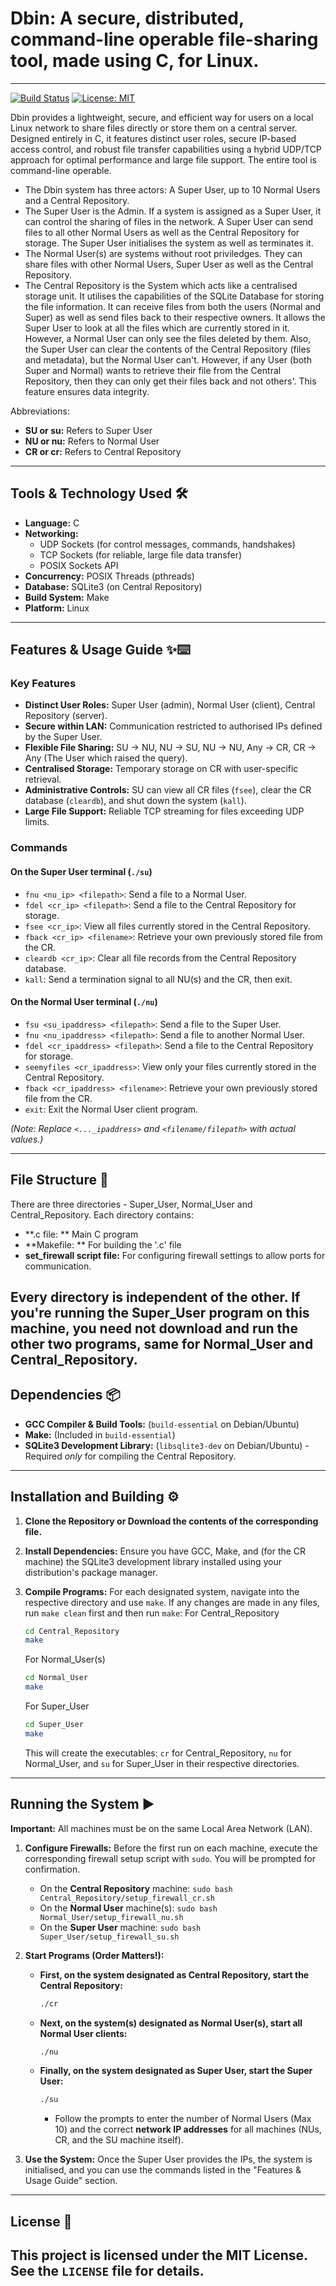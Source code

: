 # Dbin: A secure, distributed, command-line operable file-sharing tool, made using C, for Linux.
---

[![Build Status](https://img.shields.io/badge/build-passing-brightgreen)](https://github.com/<your_username>/<your_repo>) <!-- Replace with your actual build badge if you set one up -->
[![License: MIT](https://img.shields.io/badge/License-MIT-yellow.svg)](https://opensource.org/licenses/MIT)

Dbin provides a lightweight, secure, and efficient way for users on a local Linux network to share files directly or store them on a central server. Designed entirely in C, it features distinct user roles, secure IP-based access control, and robust file transfer capabilities using a hybrid UDP/TCP approach for optimal performance and large file support. The entire tool is command-line operable.

* The Dbin system has three actors: A Super User, up to 10 Normal Users and a Central Repository.
* The Super User is the Admin. If a system is assigned as a Super User, it can control the sharing of files in the network. A Super User can send files to all other Normal Users as well as the Central Repository for storage. The Super User initialises the system as well as terminates it.
* The Normal User(s) are systems without root priviledges. They can share files with other Normal Users, Super User as well as the Central Repository.
* The Central Repository is the System which acts like a centralised storage unit. It utilises the capabilities of the SQLite Database for storing the file information. It can receive files from both the users (Normal and Super) as well as send files back to their respective owners. It allows the Super User to look at all the files which are currently stored in it. However, a Normal User can only see the files deleted by them. Also, the Super User can clear the contents of the Central Repository (files and metadata), but the Normal User can't. However, if any User (both Super and Normal) wants to retrieve their file from the Central Repository, then they can only get their files back and not others'. This feature ensures data integrity.  

Abbreviations: 
* **SU or su:** Refers to Super User
* **NU or nu:** Refers to Normal User
* **CR or cr:** Refers to Central Repository

---

## Tools & Technology Used 🛠️

* **Language:** C
* **Networking:**
    * UDP Sockets (for control messages, commands, handshakes)
    * TCP Sockets (for reliable, large file data transfer)
    * POSIX Sockets API
* **Concurrency:** POSIX Threads (pthreads)
* **Database:** SQLite3 (on Central Repository)
* **Build System:** Make
* **Platform:** Linux
---
## Features & Usage Guide ✨⌨️

### Key Features

* **Distinct User Roles:** Super User (admin), Normal User (client), Central Repository (server).
* **Secure within LAN:** Communication restricted to authorised IPs defined by the Super User.
* **Flexible File Sharing:** SU -> NU, NU -> SU, NU -> NU, Any -> CR, CR -> Any (The User which raised the query).
* **Centralised Storage:** Temporary storage on CR with user-specific retrieval.
* **Administrative Controls:** SU can view all CR files (`fsee`), clear the CR database (`cleardb`), and shut down the system (`kall`).
* **Large File Support:** Reliable TCP streaming for files exceeding UDP limits.

### Commands

#### On the Super User terminal (`./su`)

* `fnu <nu_ip> <filepath>`: Send a file to a Normal User.
* `fdel <cr_ip> <filepath>`: Send a file to the Central Repository for storage.
* `fsee <cr_ip>`: View all files currently stored in the Central Repository.
* `fback <cr_ip> <filename>`: Retrieve your own previously stored file from the CR.
* `cleardb <cr_ip>`: Clear all file records from the Central Repository database.
* `kall`: Send a termination signal to all NU(s) and the CR, then exit.

#### On the Normal User terminal (`./nu`)

* `fsu <su_ipaddress> <filepath>`: Send a file to the Super User.
* `fnu <nu_ipaddress> <filepath>`: Send a file to another Normal User.
* `fdel <cr_ipaddress> <filepath>`: Send a file to the Central Repository for storage.
* `seemyfiles <cr_ipaddress>`: View only your files currently stored in the Central Repository.
* `fback <cr_ipaddress> <filename>`: Retrieve your own previously stored file from the CR.
* `exit`: Exit the Normal User client program.

*(Note: Replace `<..._ipaddress>` and `<filename/filepath>` with actual values.)*

---
## File Structure 📂
There are three directories - Super_User, Normal_User and Central_Repository. Each directory contains: 
* **.c file: ** Main C program
* **Makefile: ** For building the '.c' file
* **set_firewall script file:** For configuring firewall settings to allow ports for communication.

Every directory is independent of the other. If you're running the Super_User program on this machine, you need not download and run the other two programs, same for Normal_User and Central_Repository.
---
## Dependencies 📦

* **GCC Compiler & Build Tools:** (`build-essential` on Debian/Ubuntu)
* **Make:** (Included in `build-essential`)
* **SQLite3 Development Library:** (`libsqlite3-dev` on Debian/Ubuntu) - Required *only* for compiling the Central Repository.

---

## Installation and Building ⚙️

1.  **Clone the Repository or Download the contents of the corresponding file.**

2.  **Install Dependencies:** Ensure you have GCC, Make, and (for the CR machine) the SQLite3 development library installed using your distribution's package manager.

3.  **Compile Programs:** For each designated system, navigate into the respective directory and use `make`. If any changes are made in any files, run `make clean` first and then run `make`:
    For Central_Repository
    ```bash
    cd Central_Repository
    make
    ```
    For Normal_User(s)
    ```bash
    cd Normal_User
    make
    ```
    For Super_User
    ```bash
    cd Super_User
    make
    ```
    This will create the executables: `cr` for Central_Repository, `nu` for Normal_User, and `su` for Super_User in their respective directories.

---

## Running the System ▶️

**Important:** All machines must be on the same Local Area Network (LAN).

1.  **Configure Firewalls:** Before the first run on each machine, execute the corresponding firewall setup script with `sudo`. You will be prompted for confirmation.
    * On the **Central Repository** machine: `sudo bash Central_Repository/setup_firewall_cr.sh`
    * On the **Normal User** machine(s): `sudo bash Normal_User/setup_firewall_nu.sh`
    * On the **Super User** machine: `sudo bash Super_User/setup_firewall_su.sh`

2.  **Start Programs (Order Matters!):**
    * **First, on the system designated as Central Repository, start the Central Repository:**
        ```bash
        ./cr
        ```
    * **Next, on the system(s) designated as Normal User(s), start all Normal User clients:**
        ```bash
        ./nu
        ```
    * **Finally, on the system designated as Super User, start the Super User:**
        ```bash
        ./su
        ```
        * Follow the prompts to enter the number of Normal Users (Max 10) and the correct **network IP addresses** for all machines (NUs, CR, and the SU machine itself).

3.  **Use the System:** Once the Super User provides the IPs, the system is initialised, and you can use the commands listed in the "Features & Usage Guide" section.

---

## License 📄

This project is licensed under the **MIT License**. See the `LICENSE` file for details.
---
